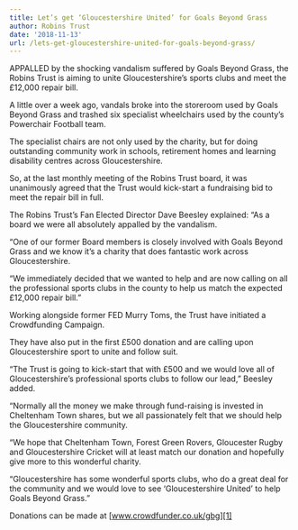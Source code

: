 ```yaml
---
title: Let’s get ‘Gloucestershire United’ for Goals Beyond Grass
author: Robins Trust
date: '2018-11-13'
url: /lets-get-gloucestershire-united-for-goals-beyond-grass/
---
```


APPALLED by the shocking vandalism suffered by Goals Beyond Grass, the Robins Trust is aiming to unite Gloucestershire’s sports clubs and meet the £12,000 repair bill.

A little over a week ago, vandals broke into the storeroom used by Goals Beyond Grass and trashed six specialist wheelchairs used by the county’s Powerchair Football team.

The specialist chairs are not only used by the charity, but for doing outstanding community work in schools, retirement homes and learning disability centres across Gloucestershire.

So, at the last monthly meeting of the Robins Trust board, it was unanimously agreed that the Trust would kick-start a fundraising bid to meet the repair bill in full.

The Robins Trust’s Fan Elected Director Dave Beesley explained: “As a board we were all absolutely appalled by the vandalism.

“One of our former Board members is closely involved with Goals Beyond Grass and we know it’s a charity that does fantastic work across Gloucestershire.

“We immediately decided that we wanted to help and are now calling on all the professional sports clubs in the county to help us match the expected £12,000 repair bill.”

Working alongside former FED Murry Toms, the Trust have initiated a Crowdfunding Campaign.

They have also put in the first £500 donation and are calling upon Gloucestershire sport to unite and follow suit.

“The Trust is going to kick-start that with £500 and we would love all of Gloucestershire’s professional sports clubs to follow our lead,” Beesley added.

“Normally all the money we make through fund-raising is invested in Cheltenham Town shares, but we all passionately felt that we should help the Gloucestershire community.

“We hope that Cheltenham Town, Forest Green Rovers, Gloucester Rugby and Gloucestershire Cricket will at least match our donation and hopefully give more to this wonderful charity.

“Gloucestershire has some wonderful sports clubs, who do a great deal for the community and we would love to see ‘Gloucestershire United’ to help Goals Beyond Grass.”

Donations can be made at [www.crowdfunder.co.uk/gbg][1]

[1]: http://www.crowdfunder.co.uk/gbg
